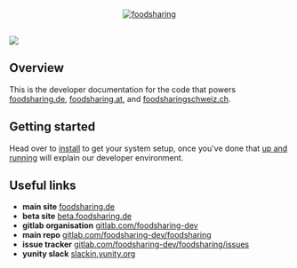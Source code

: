<div align="center">
	<br>
	<br>
	<a href="https://foodsharing.de">
		<!-- image is docs/images/FS_Logo_gb_RGB.png but hosted publicly -->
		<img src="https://user-images.githubusercontent.com/31616/42413241-8802b03c-821c-11e8-91c5-f94930313290.png" alt="foodsharing">
	</a>
	<br>
	<br>
</div>

![](https://user-images.githubusercontent.com/31616/42418486-f8f571e6-82a1-11e8-8771-41e403944101.png)

## Overview

This is the developer documentation for the code that powers
[foodsharing.de](https://foodsharing.de), 
[foodsharing.at](https://foodsharing.at), and
[foodsharingschweiz.ch](https://foodsharingschweiz.ch).

## Getting started

Head over to [install](install.md) to get your system setup, once you've done that [up and running](up-and-running.md) will explain our developer environment.

## Useful links

- **main site** [foodsharing.de](https://foodsharing.de)
- **beta site** [beta.foodsharing.de](https://beta.foodsharing.de)
- **gitlab organisation** [gitlab.com/foodsharing-dev](https://gitlab.com/foodsharing-dev)
- **main repo** [gitlab.com/foodsharing-dev/foodsharing](https://gitlab.com/foodsharing-dev/foodsharing)
- **issue tracker** [gitlab.com/foodsharing-dev/foodsharing/issues](https://gitlab.com/foodsharing-dev/foodsharing/issues)
- **yunity slack** [slackin.yunity.org](https://slackin.yunity.org)
